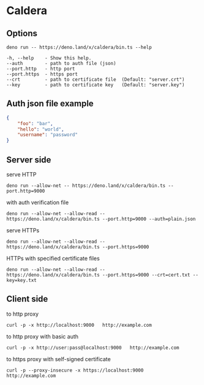 # Caldera

## Options

```
deno run -- https://deno.land/x/caldera/bin.ts --help
```

    -h, --help    - Show this help.                                  
    --auth        - path to auth file (json)                         
    --port.http   - http port                                        
    --port.https  - https port                                       
    --crt         - path to certificate file  (Default: "server.crt")
    --key         - path to certificate key   (Default: "server.key")





## Auth json file example

```json
{
    "foo": "bar",
    "hello": "world",
    "username": "password"
}
```





## Server side

serve HTTP
```
deno run --allow-net -- https://deno.land/x/caldera/bin.ts --port.http=9000
```

with auth verification file
```
deno run --allow-net --allow-read -- https://deno.land/x/caldera/bin.ts --port.http=9000 --auth=plain.json
```

serve HTTPs
```
deno run --allow-net --allow-read -- https://deno.land/x/caldera/bin.ts --port.https=9000
```

HTTPs with specified certificate files
```
deno run --allow-net --allow-read -- https://deno.land/x/caldera/bin.ts --port.https=9000 --crt=cert.txt --key=key.txt
```



## Client side

to http proxy
```
curl -p -x http://localhost:9000   http://example.com
```

to http proxy with basic auth
```
curl -p -x http://user:pass@localhost:9000   http://example.com
```

to https proxy with self-signed certificate
```
curl -p --proxy-insecure -x https://localhost:9000   http://example.com
```

